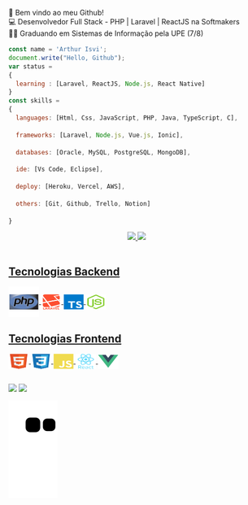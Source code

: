 :open_file_folder: Bem vindo ao meu Github!
<br>
:computer: Desenvolvedor Full Stack - PHP | Laravel | ReactJS na Softmakers
<br>
👨‍🎓 Graduando em Sistemas de Informação pela UPE (7/8)
<br>

```js
const name = 'Arthur Isvi';
document.write("Hello, Github");
var status = 
{ 
  learning : [Laravel, ReactJS, Node.js, React Native]
}
const skills = 
{
  languages: [Html, Css, JavaScript, PHP, Java, TypeScript, C],
  
  frameworks: [Laravel, Node.js, Vue.js, Ionic],
  
  databases: [Oracle, MySQL, PostgreSQL, MongoDB], 
  
  ide: [Vs Code, Eclipse],
 
  deploy: [Heroku, Vercel, AWS],
  
  others: [Git, Github, Trello, Notion]

}
```

<div align="center">
  <a href="https://github.com/arthurisvi">
  <img height="180em" src="https://github-readme-stats.vercel.app/api?username=arthurisvi&show_icons=true&theme=algolia&include_all_commits=true&count_private=true"/>
  <img height="180em" src="https://github-readme-stats.vercel.app/api/top-langs/?username=arthurisvi&layout=compact&langs_count=7&theme=algolia"/>
</div>
  
<div style="display: inline_block"><br>
  <h2>Tecnologias Backend</h2>
  <img align="center" alt="Arthur-PHP" height="60" width="60" src="https://raw.githubusercontent.com/devicons/devicon/1119b9f84c0290e0f0b38982099a2bd027a48bf1/icons/php/php-original.svg">
  <img align="center" alt="Arthur-Laravel" height="30" width="40" src="https://raw.githubusercontent.com/devicons/devicon/1119b9f84c0290e0f0b38982099a2bd027a48bf1/icons/laravel/laravel-plain-wordmark.svg">
  <img align="center" alt="Arthur-Ts" height="30" width="40" src="https://raw.githubusercontent.com/devicons/devicon/master/icons/typescript/typescript-plain.svg">
  <img align="center" alt="Arthur-Node" height="30" width="40" src="https://raw.githubusercontent.com/devicons/devicon/1119b9f84c0290e0f0b38982099a2bd027a48bf1/icons/nodejs/nodejs-original.svg">
  <br>
  <h2>Tecnologias Frontend</h2>
  <img align="center" alt="Arthur-HTML" height="30" width="40" src="https://raw.githubusercontent.com/devicons/devicon/master/icons/html5/html5-original.svg">
  <img align="center" alt="Arthur-CSS" height="30" width="40" src="https://raw.githubusercontent.com/devicons/devicon/master/icons/css3/css3-original.svg">
  <img align="center" alt="Arthur-Js" height="30" width="40" src="https://raw.githubusercontent.com/devicons/devicon/master/icons/javascript/javascript-plain.svg">
  <img align="center" alt = "Arthur-ReactJS" height = "30" width = "40" src = "https://raw.githubusercontent.com/devicons/devicon/1119b9f84c0290e0f0b38982099a2bd027a48bf1/icons/react/react-original-wordmark.svg">
  <img align="center" alt="Arthur-Vuejs" height="30" width="40" src="https://raw.githubusercontent.com/devicons/devicon/master/icons/vuejs/vuejs-original.svg">
</div>
  
  ##
 
<div> 
  <a href="https://www.instagram.com/arthurisvi/" target="_blank"><img src="https://img.shields.io/badge/-Instagram-%23E4405F?style=for-the-badge&logo=instagram&logoColor=white" target="_blank"></a>
  <a href="https://www.linkedin.com/in/arthur-isvi-s-santos-6a9125211/" target="_blank"><img src="https://img.shields.io/badge/-LinkedIn-%230077B5?style=for-the-badge&logo=linkedin&logoColor=white" target="_blank"></a> 
 
 ![Snake animation](https://github.com/arthurisvi/arthurisvi/blob/output/github-contribution-grid-snake.svg)
 
</div>

